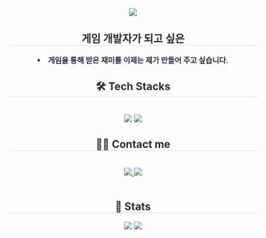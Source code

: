 <div align= "center">
    <img src="https://capsule-render.vercel.app/api?type=waving&color=b8adad&height=120&text=Unreal%20Engine%20Game%20Developer&animation=&fontColor=000000&fontSize=40" />
    </div>
    <div align= "center"> 
    <h2 style="border-bottom: 1px solid #d8dee4; color: #282d33;"> 게임 개발자가 되고 싶은 </h2>  
    <div style="font-weight: 700; font-size: 15px; text-align: center; color: #282d33;"> <li> 게임을 통해 받은 재미를 이제는 제가 만들어 주고 싶습니다. </div> 
    </div>
    <div align= "center">
    <h2 style="border-bottom: 1px solid #d8dee4; color: #282d33;"> 🛠️ Tech Stacks </h2> <br> 
    <div style="margin: 0 auto; text-align: center;" align= "center"> <img src="https://img.shields.io/badge/C++-00599C?style=plastic&logo=C%2B%2B&logoColor=white">
          <img src="https://img.shields.io/badge/Github-181717?style=plastic&logo=Github&logoColor=white">
          </div>
    </div>
    <div align= "center">
    <h2 style="border-bottom: 1px solid #d8dee4; color: #282d33;"> 🧑‍💻 Contact me </h2> <br> 
    <div align= "center"> <a href=https://velog.io/@seodongb087/posts> <img src="https://img.shields.io/badge/Velog-20C997?style=plastic&logo=Velog&logoColor=white&link=https://velog.io/@seodongb087/posts"> </a>
         <a href=mailto:seodongb0807@gmail.com> <img src="https://img.shields.io/badge/Gmail-EA4335?style=plastic&logo=Gmail&logoColor=white&link=mailto:seodongb0807@gmail.com"> </a>
          </div>  <br> 
    <div align= "center">  </div> 
    </div>
    <div align= "center"> 
    <h2 style="border-bottom: 1px solid #d8dee4; color: #282d33;"> 🏅 Stats </h2> <div align= "center"> <img src="https://github-readme-stats.vercel.app/api?username=zeroBin8&custom_title=zeroBin8's Github Stat&bg_color=180,000000,&title_color=000000&text_color=000000"
        /> <img src="https://github-readme-stats.vercel.app/api/top-langs/?username=zeroBin8&layout=compact&bg_color=180,000000,&title_color=000000&text_color=000000"
          /> </div> 
    </div>
    
